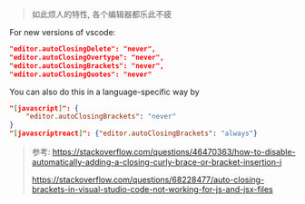 > 如此烦人的特性, 各个编辑器都乐此不疲

For new versions of vscode:

```json
"editor.autoClosingDelete": "never",
"editor.autoClosingOvertype": "never",
"editor.autoClosingBrackets": "never",
"editor.autoClosingQuotes": "never"
```

You can also do this in a language-specific way by

```json
"[javascript]": {
    "editor.autoClosingBrackets": "never"
}
"[javascriptreact]": {"editor.autoClosingBrackets": "always"}
```

> 参考: https://stackoverflow.com/questions/46470363/how-to-disable-automatically-adding-a-closing-curly-brace-or-bracket-insertion-i
>
> https://stackoverflow.com/questions/68228477/auto-closing-brackets-in-visual-studio-code-not-working-for-js-and-jsx-files
